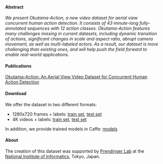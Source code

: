 #### Abstract

_We present Okutama-Action, a new video dataset for aerial view concurrent human action detection. It consists of 43 minute-long fully-annotated sequences with 12 action classes. Okutama-Action features many challenges missing in current datasets, including dynamic transition of actions, significant changes in scale and aspect ratio, abrupt camera movement, as well as multi-labeled actors. As a result, our dataset is more challenging than existing ones, and will help push the field forward to enable real-world applications._

#### Publications

[Okutama-Action: An Aerial View Video Dataset for Concurrent Human Action Detection](https://arxiv.org/abs/1706.03038)


#### Download

We offer the dataset in two different formats:

- 1280x720 frames + labels: [train set](https://okutama-action.s3.eu-central-1.amazonaws.com/TrainSetFrames.zip), [test set](https://okutama-action.s3.eu-central-1.amazonaws.com/TestSetFrames.zip)
- 4K videos + labels: [train set](https://okutama-action.s3.eu-central-1.amazonaws.com/TrainSetVideos.zip), [test set](https://okutama-action.s3.eu-central-1.amazonaws.com/TestSetVideos.zip)

In addition, we provide trained models in Caffe: [models](https://okutama-action.s3.eu-central-1.amazonaws.com/FinalModels.zip)

#### About

The creation of this dataset was supported by [Prendinger Lab](http://research.nii.ac.jp/~prendinger/) at the [National Institute of Informatics](http://www.nii.ac.jp/en/), Tokyo, Japan.
